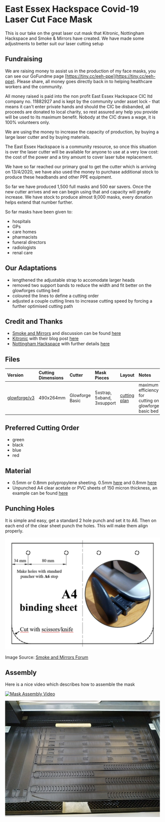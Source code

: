 # East Essex Hackspace Covid-19 Laser Cut Face Mask 

This is our take on the great laser cut mask that Kitronic, Nottingham Hackspace and Smoke & Mirrors have created.  We have made some adjustments to better suit our laser cutting setup

## Fundraising
We are raising money to assist us in the production of my face masks, you can see our GoFundme page [https://tiny.cc/eeh-ppe](https://tiny.cc/eeh-ppe).  Please share, all money goes directly back in to helping healthcare workers and the community.

All money raised is paid into the non profit East Essex Hackspace CIC ltd company no. 11882927 and is kept by the community under asset lock - that means it can't enter private hands and should the CIC be disbanded, all proceeds are donated to local charity, so rest assured any help you provide will be used to its maximum benefit.  Nobody at the CIC draws a wage, it is 100% volunteers only.

We are using the money to increase the capacity of production, by buying a large laser cutter and by buying materials.

The East Essex Hackspace is a community resource, so once this situation is over the laser cutter will be available for anyone to use at a very low cost: the cost of the power and a tiny amount to cover laser tube replacement.

We have so far reached our primary goal to get the cutter which is arriving on 13/4/2020, we have also used the money to purchase additional stock to produce these headbands and other PPE equipment.

So far we have produced 1,500 full masks and 500 ear savers.  Once the new cutter arrives and we can begin using that and capacity will greatly increase.  We have stock to produce almost 9,000 masks, every donation helps extend that number further.

So far masks have been given to:
- hospitals
- GPs
- care homes
- pharmacists
- funeral directors
- radiologists
- renal care

## Our Adaptations
- lengthened the adjustable strap to accomodate larger heads
- removed two support bands to reduce the width and fit better on the glowforges cutting bed
- coloured the lines to define a cutting order
- adjusted a couple cutting lines to increase cutting speed by forcing a further optimised cutting path

## Credit and Thanks
- [Smoke and Mirrors](https://smokeandmirrors.store/) and discussion can be found [here](https://community.andmirrors.co.uk/t/covid-19-laser-cut-face-shield/168)
- [Kitronic](https://www.kitronik.co.uk/) with their blog post [here](https://www.kitronik.co.uk/blog/kitronik-make-nhs-frontline-ppe-visors/)
- [Nottingham Hackspace](https://nottinghack.org.uk/) with further details [here](https://wiki.nottinghack.org.uk/wiki/LaserCutCOVID-19_PPE)

## Files
| Version | Cutting Dimensions | Cutter | Mask Pieces | Layout | Notes |
| :-- | :-- | :-- | :-- | :-- | :-- |
| [glowforge/v3](glowforge/490x264_Covid_19_Facemask_-_V0.5.1_EEH_Glowforge_basic_size_v3.svg) | 490x264mm | Glowforge Basic | 5xstrap, 5xband, 3xsupport | [cutting plan](images/490x264_Covid_19_Facemask_-_V0.5.1_EEH_Glowforge_basic_size_v3_cutting_plan.png) | maximum efficiency for cutting on glowforge basic bed |

## Preferred Cutting Order
- green
- black
- blue
- red

## Material
- 0.5mm or 0.8mm polypropylene sheeting.  0.5mm [here](https://www.kitronik.co.uk/materials/polypropylene/0-5mm-polypropylene-sheets.html) and 0.8mm [here](https://www.kitronik.co.uk/materials/polypropylene/0-8mm-polypropylene-sheets.html)
- Unpunched A4 clear acetate or PVC sheets of 150 micron thickness, an example can be found [here](https://smile.amazon.co.uk/Star-Office-Binding-Covers-micron/dp/B000J6F6EU)

## Punching Holes
It is simple and easy, get a standard 2 hole punch and set it to A6.  Then on each end of the clear sheet punch the holes.  This will make them align properly.

![Hole Punch Spacing](images/hole_punch.jpg)

Image Source: [Smoke and Mirrors Forum](https://community.andmirrors.co.uk/t/covid-19-laser-cut-face-shield/168)


## Assembly
Here is a nice video which describes how to assemble the mask

[![Mask Assembly Video](https://img.youtube.com/vi/FT3pfzjqE-c/0.jpg)](https://www.youtube.com/watch?v=FT3pfzjqE-c)

![laser cutter bed](images/covid-19_facemask_01.jpg)
